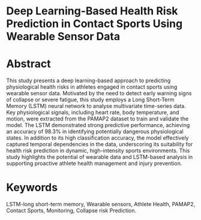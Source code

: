 # Deep Learning-Based Health Risk Prediction in Contact Sports Using Wearable Sensor Data

# Abstract
This study presents a deep learning-based approach to predicting physiological health risks in athletes engaged in contact sports using wearable sensor data. Motivated by the need to detect early warning signs of collapse or severe fatigue, this study employs a Long Short-Term Memory (LSTM) neural network to analyse multivariate time-series data. Key physiological signals, including heart rate, body temperature, and motion, were extracted from the PAMAP2 dataset to train and validate the model. The LSTM demonstrated strong predictive performance, achieving an accuracy of 98.3% in identifying potentially dangerous physiological states. In addition to its high classification accuracy, the model effectively captured temporal dependencies in the data, underscoring its suitability for health risk prediction in dynamic, high-intensity sports environments. This study highlights the potential of wearable data and LSTM-based analysis in supporting proactive athlete health management and injury prevention.

# Keywords
LSTM-long short-term memory, Wearable sensors, Athlete Health, PAMAP2, Contact Sports, Monitoring, Collapse risk Prediction. 
